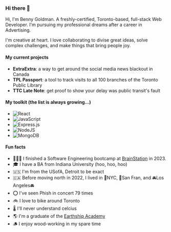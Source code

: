 ### Hi there 👋

<!--
**bennygoldman/bennygoldman** is a ✨ _special_ ✨ repository because its `README.md` (this file) appears on your GitHub profile.

Here are some ideas to get you started:

- 🔭 I’m currently working on ...
- 🌱 I’m currently learning ...
- 👯 I’m looking to collaborate on ...
- 🤔 I’m looking for help with ...
- 💬 Ask me about ...
- 📫 How to reach me: ...
- 😄 Pronouns: ...
- ⚡ Fun fact: ...
-->

Hi, I'm Benny Goldman. A freshly-certified, Toronto-based, full-stack Web Developer. I'm pursuing my professional dreams after a career in Advertising.

I'm creative at heart. I love collaborating to divise great ideas, solve complex challenges, and make things that bring people joy.

#### My current projects

- **ExtraExtra**: a way to get around the social media news blackout in Canada
- **TPL Passport**: a tool to track visits to all 100 branches of the Toronto Public Library
- **TTC Late Note**: get proof to show your delay was public transit's fault 

#### My toolkit (the list is always growing...)

- ![React](https://img.shields.io/badge/react-%23430098.svg?style=for-the-badge&logo=react&logoColor=%2361DAFB)
- ![JavaScript](https://img.shields.io/badge/javascript-%23323330.svg?style=for-the-badge&logo=javascript&logoColor=%23F7DF1E)
- ![Express.js](https://img.shields.io/badge/express.js-%23404d59.svg?style=for-the-badge&logo=express&logoColor=%2361DAFB)
- ![NodeJS](https://img.shields.io/badge/node.js-6DA55F?style=for-the-badge&logo=node.js&logoColor=white)
- ![MongoDB](https://img.shields.io/badge/MongoDB-%23316192.svg?style=for-the-badge&logo=mongodb&logoColor=white)

#### Fun facts

- 👨🏻‍💻  I finished a Software Engineering bootcamp at [BrainStation](https://www.brainstation.io) in 2023.
- 🎓  I have a BA from Indiana University (hoo, hoo, hoo)
- 🇺🇸  I'm from the USofA, Detroit to be exact 
- 🇨🇦  Before moving north in 2022, I lived in 🗽NYC, 🌉San Fran, and 🚘Los Angeles🚘
- ⭕️  I've seen Phish in concert 79 times
- 🚲  I love to bike around Toronto
- 🌡️  I'll never understand celcius
- 🌎  I'm a graduate of the [Earthship Academy](https://earthship.com/)
- 🪵  I enjoy wood-working in my spare time
